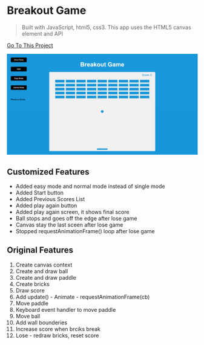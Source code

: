  # Breakout Game
 > Built with JavaScript, html5, css3. This app uses the HTML5 canvas element and API


[Go To This Project](https://kbingjie.com/breakout-game/)

<img src="showcase.png" alt="breakout game" width="600"/>

 ## Customized Features
  - Added easy mode and normal mode instead of single mode
  - Added Start button
  - Added Previous Scores List
  - Added play again button
  - Added play again screen, it shows final score
  - Ball stops and goes off the edge after lose game
  - Canvas stay the last sceen after lose game
  - Stopped requestAnimationFrame() loop after lose game




## Original Features
 1. Create canvas context
 2. Create and draw ball
 3. Create and draw paddle
 4. Create bricks
 5. Draw score
 6. Add update() - Animate - requestAnimationFrame(cb)
 7. Move paddle
 8. Keyboard event handler to move paddle
 9. Move ball
 10. Add wall bounderies
 11. Increase score when brciks break
 12. Lose - redraw bricks, reset score
